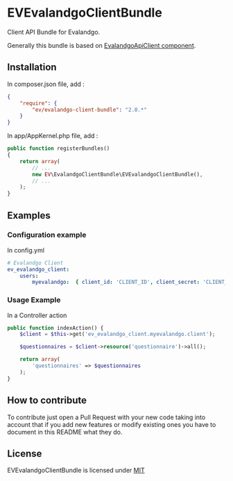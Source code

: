 # EVEvalandgoClientBundle
Client API Bundle for Evalandgo.

Generally this bundle is based on [EvalandgoApiClient component](https://github.com/evalandgo/EvalandgoApiClient).

## Installation
In composer.json file, add :
```json
{
    "require": {
        "ev/evalandgo-client-bundle": "2.0.*"
    }
}
```

In app/AppKernel.php file, add :
```php
public function registerBundles()
{
    return array(
        // ...
        new EV\EvalandgoClientBundle\EVEvalandgoClientBundle(),
        // ...
    );
}
```

## Examples

### Configuration example
In config.yml
```yaml
# Evalandgo Client
ev_evalandgo_client:
    users:
        myevalandgo:  { client_id: 'CLIENT_ID', client_secret: 'CLIENT_SECRET' }
```

### Usage Example
In a Controller action
```php
public function indexAction() {
    $client = $this->get('ev_evalandgo_client.myevalandgo.client');

    $questionnaires = $client->resource('questionnaire')->all();

    return array(
        'questionnaires' => $questionnaires
    );
}
```

## How to contribute
To contribute just open a Pull Request with your new code taking into account that if you add new features or modify existing ones you have to document in this README what they do.

## License
EVEvalandgoClientBundle is licensed under [MIT](https://github.com/evalandgo/EVEvalandgoClientBundle/blob/master/LICENSE)